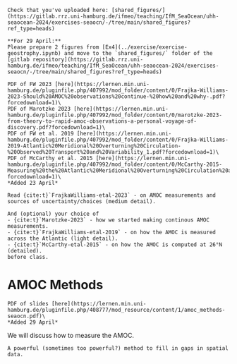 ```{margin} Gitlab Link
Check that you've uploaded here: [shared_figures/](https://gitlab.rrz.uni-hamburg.de/ifmeo/teaching/IfM_SeaOcean/uhh-seaocean-2024/exercises-seaocn/-/tree/main/shared_figures?ref_type=heads)
```
```{admonition} Preparation (before class)
**For 29 April:**
Please prepare 2 figures from [Ex4](../exercise/exercise-geostrophy.ipynb) and move to the `shared_figures/` folder of the [gitlab repository](https://gitlab.rrz.uni-hamburg.de/ifmeo/teaching/IfM_SeaOcean/uhh-seaocean-2024/exercises-seaocn/-/tree/main/shared_figures?ref_type=heads)
```

```{margin} Moodle link
PDF of FW 2023 [here](https://lernen.min.uni-hamburg.de/pluginfile.php/407992/mod_folder/content/0/Frajka-Williams-2023-Should%20AMOC%20observations%20continue-%20how%20and%20why-.pdf?forcedownload=1)\
PDF of Marotzke 2023 [here](https://lernen.min.uni-hamburg.de/pluginfile.php/407992/mod_folder/content/0/marotzke-2023-from-theory-to-rapid-amoc-observations-a-personal-voyage-of-discovery.pdf?forcedownload=1)\
PDF of FW et al. 2019 [here](https://lernen.min.uni-hamburg.de/pluginfile.php/407992/mod_folder/content/0/Frajka-Williams-2019-Atlantic%20Meridional%20Overturning%20Circulation-%20Observed%20Transport%20and%20Variability_1.pdf?forcedownload=1)\
PDF of McCarthy et al. 2015 [here](https://lernen.min.uni-hamburg.de/pluginfile.php/407992/mod_folder/content/0/McCarthy-2015-Measuring%20the%20Atlantic%20Meridional%20Overturning%20Circulation%20at%2026°N.pdf?forcedownload=1)\
*Added 23 April*
```
```{admonition} Recommended reading (before class)
Read {cite:t}`FrajkaWilliams-etal-2023` - on AMOC measurements and sources of uncertainty/choices (medium detail).

And (optional) your choice of
- {cite:t}`Marotzke-2023` - how we started making continous AMOC measurements.
- {cite:t}`FrajkaWilliams-etal-2019` - on how the AMOC is measured across the Atlantic (light detail).
- {cite:t}`McCarthy-etal-2015` - on how the AMOC is computed at 26°N (detailed).
before class.
```


# AMOC Methods

```{margin} Moodle link
PDF of slides [here](https://lernen.min.uni-hamburg.de/pluginfile.php/408777/mod_resource/content/1/amoc_methods-seaocn.pdf)\ 
*Added 29 April*
```

We will discuss how to measure the AMOC.



```{admonition} Lab topic - Optimal interpolation
A powerful (sometimes too powerful?) method to fill in gaps in spatial data.
```
<!--*Please try to catch up on the exercises.*  From week 5/6 you will have an assignment in python.  It will build on the python and methods you've been developing so far, but will require you to creatively combine what you've learned to make progress.
-->